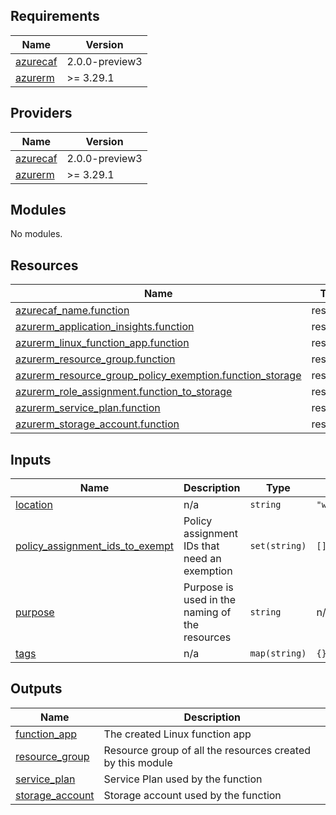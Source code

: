 <!-- BEGIN_TF_DOCS -->
## Requirements

| Name | Version |
|------|---------|
| <a name="requirement_azurecaf"></a> [azurecaf](#requirement\_azurecaf) | 2.0.0-preview3 |
| <a name="requirement_azurerm"></a> [azurerm](#requirement\_azurerm) | >= 3.29.1 |

## Providers

| Name | Version |
|------|---------|
| <a name="provider_azurecaf"></a> [azurecaf](#provider\_azurecaf) | 2.0.0-preview3 |
| <a name="provider_azurerm"></a> [azurerm](#provider\_azurerm) | >= 3.29.1 |

## Modules

No modules.

## Resources

| Name | Type |
|------|------|
| [azurecaf_name.function](https://registry.terraform.io/providers/aztfmod/azurecaf/2.0.0-preview3/docs/resources/name) | resource |
| [azurerm_application_insights.function](https://registry.terraform.io/providers/hashicorp/azurerm/latest/docs/resources/application_insights) | resource |
| [azurerm_linux_function_app.function](https://registry.terraform.io/providers/hashicorp/azurerm/latest/docs/resources/linux_function_app) | resource |
| [azurerm_resource_group.function](https://registry.terraform.io/providers/hashicorp/azurerm/latest/docs/resources/resource_group) | resource |
| [azurerm_resource_group_policy_exemption.function_storage](https://registry.terraform.io/providers/hashicorp/azurerm/latest/docs/resources/resource_group_policy_exemption) | resource |
| [azurerm_role_assignment.function_to_storage](https://registry.terraform.io/providers/hashicorp/azurerm/latest/docs/resources/role_assignment) | resource |
| [azurerm_service_plan.function](https://registry.terraform.io/providers/hashicorp/azurerm/latest/docs/resources/service_plan) | resource |
| [azurerm_storage_account.function](https://registry.terraform.io/providers/hashicorp/azurerm/latest/docs/resources/storage_account) | resource |

## Inputs

| Name | Description | Type | Default | Required |
|------|-------------|------|---------|:--------:|
| <a name="input_location"></a> [location](#input\_location) | n/a | `string` | `"westeurope"` | no |
| <a name="input_policy_assignment_ids_to_exempt"></a> [policy\_assignment\_ids\_to\_exempt](#input\_policy\_assignment\_ids\_to\_exempt) | Policy assignment IDs that need an exemption | `set(string)` | `[]` | no |
| <a name="input_purpose"></a> [purpose](#input\_purpose) | Purpose is used in the naming of the resources | `string` | n/a | yes |
| <a name="input_tags"></a> [tags](#input\_tags) | n/a | `map(string)` | `{}` | no |

## Outputs

| Name | Description |
|------|-------------|
| <a name="output_function_app"></a> [function\_app](#output\_function\_app) | The created Linux function app |
| <a name="output_resource_group"></a> [resource\_group](#output\_resource\_group) | Resource group of all the resources created by this module |
| <a name="output_service_plan"></a> [service\_plan](#output\_service\_plan) | Service Plan used by the function |
| <a name="output_storage_account"></a> [storage\_account](#output\_storage\_account) | Storage account used by the function |
<!-- END_TF_DOCS -->